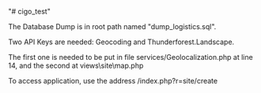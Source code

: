 "# cigo_test"


The Database Dump is in root path named "dump_logistics.sql".

Two API Keys are needed: Geocoding and Thunderforest.Landscape.

The first one is needed to be put in file services/Geolocalization.php at line 14, and the second at views\site\map.php

To access application, use the address /index.php?r=site/create